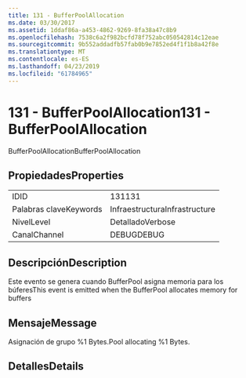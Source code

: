 ```yaml
---
title: 131 - BufferPoolAllocation
ms.date: 03/30/2017
ms.assetid: 1ddaf86a-a453-4862-9269-8fa38a47c8b9
ms.openlocfilehash: 7538c6a2f982bcfd78f752abc050542814c12eae
ms.sourcegitcommit: 9b552addadfb57fab0b9e7852ed4f1f1b8a42f8e
ms.translationtype: MT
ms.contentlocale: es-ES
ms.lasthandoff: 04/23/2019
ms.locfileid: "61784965"
---
```

# <a name="131---bufferpoolallocation"></a><span data-ttu-id="a7a08-102">131 - BufferPoolAllocation</span><span class="sxs-lookup"><span data-stu-id="a7a08-102">131 - BufferPoolAllocation</span></span>
<span data-ttu-id="a7a08-103">BufferPoolAllocation</span><span class="sxs-lookup"><span data-stu-id="a7a08-103">BufferPoolAllocation</span></span>  
  
## <a name="properties"></a><span data-ttu-id="a7a08-104">Propiedades</span><span class="sxs-lookup"><span data-stu-id="a7a08-104">Properties</span></span>  
  
|||  
|-|-|  
|<span data-ttu-id="a7a08-105">ID</span><span class="sxs-lookup"><span data-stu-id="a7a08-105">ID</span></span>|<span data-ttu-id="a7a08-106">131</span><span class="sxs-lookup"><span data-stu-id="a7a08-106">131</span></span>|  
|<span data-ttu-id="a7a08-107">Palabras clave</span><span class="sxs-lookup"><span data-stu-id="a7a08-107">Keywords</span></span>|<span data-ttu-id="a7a08-108">Infraestructura</span><span class="sxs-lookup"><span data-stu-id="a7a08-108">Infrastructure</span></span>|  
|<span data-ttu-id="a7a08-109">Nivel</span><span class="sxs-lookup"><span data-stu-id="a7a08-109">Level</span></span>|<span data-ttu-id="a7a08-110">Detallado</span><span class="sxs-lookup"><span data-stu-id="a7a08-110">Verbose</span></span>|  
|<span data-ttu-id="a7a08-111">Canal</span><span class="sxs-lookup"><span data-stu-id="a7a08-111">Channel</span></span>|<span data-ttu-id="a7a08-112">DEBUG</span><span class="sxs-lookup"><span data-stu-id="a7a08-112">DEBUG</span></span>|  
  
## <a name="description"></a><span data-ttu-id="a7a08-113">Descripción</span><span class="sxs-lookup"><span data-stu-id="a7a08-113">Description</span></span>  
 <span data-ttu-id="a7a08-114">Este evento se genera cuando BufferPool asigna memoria para los búferes</span><span class="sxs-lookup"><span data-stu-id="a7a08-114">This event is emitted when the BufferPool allocates memory for buffers</span></span>  
  
## <a name="message"></a><span data-ttu-id="a7a08-115">Mensaje</span><span class="sxs-lookup"><span data-stu-id="a7a08-115">Message</span></span>  
 <span data-ttu-id="a7a08-116">Asignación de grupo %1 Bytes.</span><span class="sxs-lookup"><span data-stu-id="a7a08-116">Pool allocating %1 Bytes.</span></span>  
  
## <a name="details"></a><span data-ttu-id="a7a08-117">Detalles</span><span class="sxs-lookup"><span data-stu-id="a7a08-117">Details</span></span>
